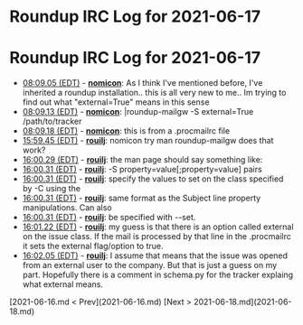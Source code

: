 # Roundup IRC Log for 2021-06-17 #
# Roundup IRC Log for 2021-06-17
* <a href="#08:09.05" id="08:09.05">08:09.05 (EDT)</a> - __[nomicon](https://github.com/nomicon)__: As I think I've mentioned before, I've inherited a roundup installation.. this is all very new to me.. Im trying to find out what "external=True" means in this sense
* <a href="#08:09.13" id="08:09.13">08:09.13 (EDT)</a> - __[nomicon](https://github.com/nomicon)__: |roundup-mailgw -S external=True /path/to/tracker
* <a href="#08:09.18" id="08:09.18">08:09.18 (EDT)</a> - __[nomicon](https://github.com/nomicon)__: this is from a .procmailrc file
* <a href="#15:59.45" id="15:59.45">15:59.45 (EDT)</a> - __[rouilj](https://github.com/rouilj)__: nomicon try man roundup-mailgw does that work?
* <a href="#16:00.29" id="16:00.29">16:00.29 (EDT)</a> - __[rouilj](https://github.com/rouilj)__: the man page should say something like:
* <a href="#16:00.31" id="16:00.31">16:00.31 (EDT)</a> - __[rouilj](https://github.com/rouilj)__: -S property=value[;property=value] pairs
* <a href="#16:00.31" id="16:00.31">16:00.31 (EDT)</a> - __[rouilj](https://github.com/rouilj)__: specify the values to set on the class specified by -C using the
* <a href="#16:00.31" id="16:00.31">16:00.31 (EDT)</a> - __[rouilj](https://github.com/rouilj)__: same format as the Subject line property manipulations. Can also
* <a href="#16:00.31" id="16:00.31">16:00.31 (EDT)</a> - __[rouilj](https://github.com/rouilj)__: be specified with --set.
* <a href="#16:01.22" id="16:01.22">16:01.22 (EDT)</a> - __[rouilj](https://github.com/rouilj)__: my guess is that there is an option called external on the issue class. If the mail is processed by that line in the .procmailrc it sets the external flag/option to true.
* <a href="#16:02.05" id="16:02.05">16:02.05 (EDT)</a> - __[rouilj](https://github.com/rouilj)__: I assume that means that the issue was opened from an external user to the company. But that is just a guess on my part. Hopefully there is a comment in schema.py for the tracker explaing what external means.

<div class="inpage-footer">
[2021-06-16.md < Prev](2021-06-16.md)
[Next > 2021-06-18.md](2021-06-18.md)
</div>
